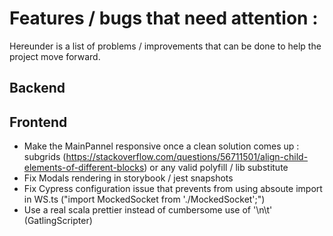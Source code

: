 # Features / bugs that need attention :

Hereunder is a list of problems / improvements that can be done to help the project move forward.

## Backend

## Frontend

- Make the MainPannel responsive once a clean solution comes up : subgrids (https://stackoverflow.com/questions/56711501/align-child-elements-of-different-blocks) or any valid polyfill / lib substitute
- Fix Modals rendering in storybook / jest snapshots
- Fix Cypress configuration issue that prevents from using absoute import in WS.ts ("import MockedSocket from './MockedSocket';")
- Use a real scala prettier instead of cumbersome use of '\n\t' (GatlingScripter)
